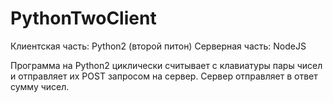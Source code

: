 # PythonTwoClient

Клиентская часть: Python2 (второй питон)
Серверная часть: NodeJS

Программа на Python2 циклически считывает с клавиатуры пары чисел и отправляет их POST запросом на сервер.
Сервер отправляет в ответ сумму чисел.
